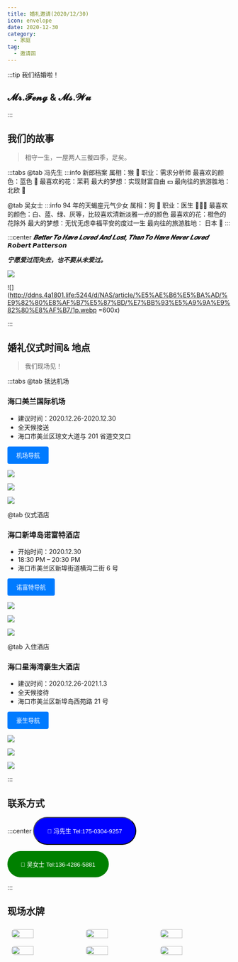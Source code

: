 ```yaml
---
title: 婚礼邀请(2020/12/30)
icon: envelope
date: 2020-12-30
category:
  - 家庭
tag:
  - 邀请函
---
```


:::tip 我们结婚啦！

## 𝓜𝓻.𝓕𝓮𝓷𝓰 & 𝓜𝓼.𝓦𝓾

:::

## 我们的故事

> 相守一生，一屋两人三餐四季，足矣。

:::tabs
@tab 冯先生
:::info 新郎档案
属相：猴 :monkey:
职业：需求分析师
最喜欢的颜色：蓝色 🔵
最喜欢的花：茉莉
最大的梦想：实现财富自由 💴
最向往的旅游胜地：北欧 🏰

@tab 吴女士
:::info 94 年的天蝎座元气少女
属相：狗 :dog:
职业：医生 👩🏻‍⚕
最喜欢的颜色：白、蓝、绿、灰等，比较喜欢清新淡雅一点的颜色
最喜欢的花：橙色的花除外
最大的梦想：无忧无虑幸福平安的度过一生
最向往的旅游胜地： 日本 :japan:
:::

:::center
**_𝑩𝒆𝒕𝒕𝒆𝒓 𝑻𝒐 𝑯𝒂𝒗𝒆 𝑳𝒐𝒗𝒆𝒅 𝑨𝒏𝒅 𝑳𝒐𝒔𝒕, 𝑻𝒉𝒂𝒏 𝑻𝒐 𝑯𝒂𝒗𝒆 𝑵𝒆𝒗𝒆𝒓 𝑳𝒐𝒗𝒆𝒅_**
**_𝙍𝙤𝙗𝙚𝙧𝙩 𝙋𝙖𝙩𝙩𝙚𝙧𝙨𝙤𝙣_**

**_宁愿爱过而失去，也不要从未爱过。_**

![](http://ddns.4a1801.life:5244/d/NAS/article/%E5%AE%B6%E5%BA%AD/%E9%82%80%E8%AF%B7%E5%87%BD/%E7%BB%93%E5%A9%9A%E9%82%80%E8%AF%B7/20201117%E7%BB%93%E5%A9%9A%E7%85%A7.webp)

![](http://ddns.4a1801.life:5244/d/NAS/article/%E5%AE%B6%E5%BA%AD/%E9%82%80%E8%AF%B7%E5%87%BD/%E7%BB%93%E5%A9%9A%E9%82%80%E8%AF%B7/1p.webp =600x)

:::

## 婚礼仪式时间& 地点

> 我们现场见！

:::tabs
@tab 抵达机场

### 海口美兰国际机场

- 建议时间：2020.12.26-2020.12.30
- 全天候接送
- 海口市美兰区琼文大道与 201 省道交叉口

<button type="button" style="padding: 10px 20px; background-color: #007bff; color: #fff; border: none; border-radius: 4px;" onclick="window.location.href='https://amap.com/place/B03820000A'">机场导航</button>

![](http://ddns.4a1801.life:5244/d/NAS/article/%E5%AE%B6%E5%BA%AD/%E9%82%80%E8%AF%B7%E5%87%BD/%E7%BB%93%E5%A9%9A%E9%82%80%E8%AF%B7/2p.webp)

![](http://ddns.4a1801.life:5244/d/NAS/article/%E5%AE%B6%E5%BA%AD/%E9%82%80%E8%AF%B7%E5%87%BD/%E7%BB%93%E5%A9%9A%E9%82%80%E8%AF%B7/3p.webp)

![](http://ddns.4a1801.life:5244/d/NAS/article/%E5%AE%B6%E5%BA%AD/%E9%82%80%E8%AF%B7%E5%87%BD/%E7%BB%93%E5%A9%9A%E9%82%80%E8%AF%B7/4p.webp)

@tab 仪式酒店

### 海口新埠岛诺富特酒店

- 开始时间：2020.12.30
- 18:30 PM – 20:30 PM
- 海口市美兰区新埠街道横沟二街 6 号

<button type="button" style="padding: 10px 20px; background-color: #007bff; color: #fff; border: none; border-radius: 4px;" onclick="window.location.href='https://amap.com/place/B0FFIZJDQ6'">诺富特导航</button>

![](http://ddns.4a1801.life:5244/d/NAS/article/%E5%AE%B6%E5%BA%AD/%E9%82%80%E8%AF%B7%E5%87%BD/%E7%BB%93%E5%A9%9A%E9%82%80%E8%AF%B7/5p.webp)

![](http://ddns.4a1801.life:5244/d/NAS/article/%E5%AE%B6%E5%BA%AD/%E9%82%80%E8%AF%B7%E5%87%BD/%E7%BB%93%E5%A9%9A%E9%82%80%E8%AF%B7/6p.webp)

![](http://ddns.4a1801.life:5244/d/NAS/article/%E5%AE%B6%E5%BA%AD/%E9%82%80%E8%AF%B7%E5%87%BD/%E7%BB%93%E5%A9%9A%E9%82%80%E8%AF%B7/7p.webp)

@tab 入住酒店

### 海口星海湾豪生大酒店

- 建议时间：2020.12.26-2021.1.3
- 全天候接待
- 海口市美兰区新埠岛西苑路 21 号

<button type="button" style="padding: 10px 20px; background-color: #007bff; color: #fff; border: none; border-radius: 4px;" onclick="window.location.href='https://amap.com/place/B03820OJQB'">豪生导航</button>

![](http://ddns.4a1801.life:5244/d/NAS/article/%E5%AE%B6%E5%BA%AD/%E9%82%80%E8%AF%B7%E5%87%BD/%E7%BB%93%E5%A9%9A%E9%82%80%E8%AF%B7/8p.webp)

![](http://ddns.4a1801.life:5244/d/NAS/article/%E5%AE%B6%E5%BA%AD/%E9%82%80%E8%AF%B7%E5%87%BD/%E7%BB%93%E5%A9%9A%E9%82%80%E8%AF%B7/9p.webp)

![](http://ddns.4a1801.life:5244/d/NAS/article/%E5%AE%B6%E5%BA%AD/%E9%82%80%E8%AF%B7%E5%87%BD/%E7%BB%93%E5%A9%9A%E9%82%80%E8%AF%B7/10p.webp)

:::

## 联系方式

:::center
<button type="button" style="padding: 20px 30px; background-color: blue; color: #fff; border: 100; border-radius: 50px;" onclick="window.location.href='tel:17503049257'">🤙 冯先生 Tel:175-0304-9257</button>

<button type="button" style="padding: 20px 30px; background-color: green; color: #fff; border: none; border-radius: 50px;" onclick="window.location.href='tel:13642865881'">🤙 吴女士 Tel:136-4286-5881</button>

:::

## 现场水牌

<div class="image-preview">
  <img src="http://ddns.4a1801.life:5244/d/NAS/article/%E5%AE%B6%E5%BA%AD/%E9%82%80%E8%AF%B7%E5%87%BD/%E7%BB%93%E5%A9%9A%E9%82%80%E8%AF%B7/S1.webp" />
  <img src="http://ddns.4a1801.life:5244/d/NAS/article/%E5%AE%B6%E5%BA%AD/%E9%82%80%E8%AF%B7%E5%87%BD/%E7%BB%93%E5%A9%9A%E9%82%80%E8%AF%B7/S2.webp" />
  <img src="http://ddns.4a1801.life:5244/d/NAS/article/%E5%AE%B6%E5%BA%AD/%E9%82%80%E8%AF%B7%E5%87%BD/%E7%BB%93%E5%A9%9A%E9%82%80%E8%AF%B7/S3.webp" />
  <img src="http://ddns.4a1801.life:5244/d/NAS/article/%E5%AE%B6%E5%BA%AD/%E9%82%80%E8%AF%B7%E5%87%BD/%E7%BB%93%E5%A9%9A%E9%82%80%E8%AF%B7/S4.webp" />
  <img src="http://ddns.4a1801.life:5244/d/NAS/article/%E5%AE%B6%E5%BA%AD/%E9%82%80%E8%AF%B7%E5%87%BD/%E7%BB%93%E5%A9%9A%E9%82%80%E8%AF%B7/S5.webp" />
  <img src="http://ddns.4a1801.life:5244/d/NAS/article/%E5%AE%B6%E5%BA%AD/%E9%82%80%E8%AF%B7%E5%87%BD/%E7%BB%93%E5%A9%9A%E9%82%80%E8%AF%B7/S6.webp" />

</div>

<style>
  .image-preview {
    display: flex;
    justify-content: space-evenly;
    align-items: center;
    flex-wrap: wrap;
  }

  .image-preview > img {
     box-sizing: border-box;
     width: 33.3% !important;
     padding: 9px;
     border-radius: 16px;
  }

  @media (max-width: 719px){
    .image-preview > img {
      width: 50% !important;
    }
  }

  @media (max-width: 419px){
    .image-preview > img {
      width: 100% !important;
    }
  }
</style>

